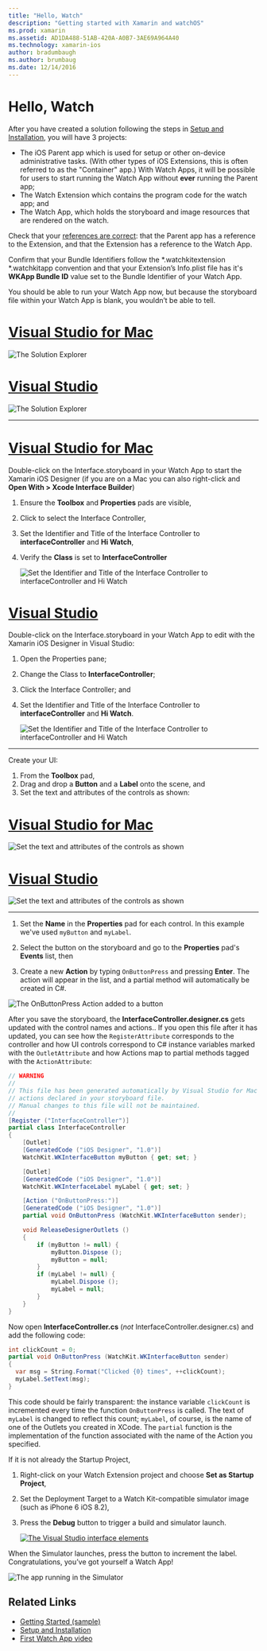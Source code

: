 ```yaml
---
title: "Hello, Watch"
description: "Getting started with Xamarin and watchOS"
ms.prod: xamarin
ms.assetid: AD1DA488-51AB-420A-A0B7-3AE69A964A40
ms.technology: xamarin-ios
author: bradumbaugh
ms.author: brumbaug
ms.date: 12/14/2016
---
```


# Hello, Watch

After you have created a solution following the steps in
[Setup and Installation](~/ios/watchos/get-started/installation.md), you will have 3 projects:

- The iOS Parent app which is used for setup or other on-device administrative tasks. (With other types of iOS Extensions, this is often referred to as the "Container" app.) With Watch Apps, it will be possible for users to start running the Watch App without **ever** running the Parent app;
- The Watch Extension which contains the program code for the watch app; and
- The Watch App, which holds the storyboard and image resources that are rendered on the watch.

Check that your [references are correct](~/ios/watchos/get-started/project-references.md): that the Parent app has a reference to the Extension, and that the Extension has a reference to the Watch App.

Confirm that your Bundle Identifiers follow the \*.watchkitextension \*.watchkitapp convention and that your Extension’s Info.plist file has it's **WKApp Bundle ID** value set to the Bundle Identifier of your Watch App.

You should be able to run your Watch App now, but because the storyboard file within your Watch App is blank, you wouldn’t be able to tell.

# [Visual Studio for Mac](#tab/vsmac)

![](hello-watch-images/projectstructure.png "The Solution Explorer")

# [Visual Studio](#tab/vswin)

![](hello-watch-images/vs-projectstructure.png "The Solution Explorer")

-----

# [Visual Studio for Mac](#tab/vsmac)
	
Double-click on the Interface.storyboard in your Watch App to
  start the Xamarin iOS Designer (if you are on a Mac you can
  also right-click and **Open With > Xcode Interface Builder**)


1.  Ensure the **Toolbox** and **Properties** pads are visible,
1.  Click to select the Interface Controller,
1.  Set the Identifier and Title of the Interface Controller to **interfaceController** and **Hi Watch**,
1.  Verify the **Class** is set to  **InterfaceController**

	![](hello-watch-images/interfacecontrollerattributes.png "Set the Identifier and Title of the Interface Controller to interfaceController and Hi Watch")

# [Visual Studio](#tab/vswin)

Double-click on the Interface.storyboard in your Watch App
  to edit with the Xamarin iOS Designer in Visual Studio:

1.  Open the Properties pane;
1.  Change the Class to **InterfaceController**;
1.  Click the Interface Controller; and
1.  Set the Identifier and Title of the Interface Controller to **interfaceController** and **Hi Watch**.

	![](hello-watch-images/vs-interfacecontrollerattributes.png "Set the Identifier and Title of the Interface Controller to interfaceController and Hi Watch")

-----


Create your UI:

1. From the **Toolbox** pad,
1. Drag and drop a **Button** and a **Label** onto the scene, and
1. Set the text and attributes of the controls as shown:

# [Visual Studio for Mac](#tab/vsmac)

![](hello-watch-images/draganddrop.png "Set the text and attributes of the controls as shown")

# [Visual Studio](#tab/vswin)

![](hello-watch-images/vs-draganddrop.png "Set the text and attributes of the controls as shown")

-----

1. Set the **Name** in the **Properties** pad for each
  control. In this example we've used `myButton` and `myLabel`.

1. Select the button on the storyboard and go to the **Properties** pad's
  **Events** list, then

1. Create a new **Action** by typing `OnButtonPress` and pressing **Enter**.
  The action will appear in the list, and a partial method will automatically
  be created in C#.

![](hello-watch-images/buttonaction.png "The OnButtonPress Action added to a button")

After you save the storyboard, the **InterfaceController.designer.cs**
  gets updated with the control names and actions.. If you open this file after it
  has updated, you can see how the `RegisterAttribute` corresponds
  to the controller and how UI controls correspond
  to C# instance variables marked with the `OutletAttribute`
  and how Actions map to partial methods tagged
  with the `ActionAttribute`:

```csharp
// WARNING
//
// This file has been generated automatically by Visual Studio for Mac from the outlets and
// actions declared in your storyboard file.
// Manual changes to this file will not be maintained.
//
[Register ("InterfaceController")]
partial class InterfaceController
{
	[Outlet]
	[GeneratedCode ("iOS Designer", "1.0")]
	WatchKit.WKInterfaceButton myButton { get; set; }

	[Outlet]
	[GeneratedCode ("iOS Designer", "1.0")]
	WatchKit.WKInterfaceLabel myLabel { get; set; }

	[Action ("OnButtonPress:")]
	[GeneratedCode ("iOS Designer", "1.0")]
	partial void OnButtonPress (WatchKit.WKInterfaceButton sender);

	void ReleaseDesignerOutlets ()
	{
		if (myButton != null) {
			myButton.Dispose ();
			myButton = null;
		}
		if (myLabel != null) {
			myLabel.Dispose ();
			myLabel = null;
		}
	}
}
```

Now open **InterfaceController.cs** (*not* InterfaceController.designer.cs)
  and add the following code:

```csharp
int clickCount = 0; 
partial void OnButtonPress (WatchKit.WKInterfaceButton sender)
{
  var msg = String.Format("Clicked {0} times", ++clickCount);
  myLabel.SetText(msg);
} 
```

This code should be fairly transparent: the instance variable `clickCount` is incremented every time the function `OnButtonPress` is called. The text of `myLabel` is changed to reflect this count; `myLabel`, of course, is the name of one of the Outlets you created in XCode. The `partial` function is the implementation of the function associated with the name of the Action you specified.

If it is not already the Startup Project,

1. Right-click on your Watch Extension project and choose **Set as Startup Project**,

1. Set the Deployment Target to a Watch Kit-compatible simulator image (such as iPhone 6 iOS 8.2),

1. Press the **Debug** button to trigger a build and simulator launch.

	[![](hello-watch-images/readytodebug-sml.png "The Visual Studio interface elements")](hello-watch-images/readytodebug.png#lightbox)

When the Simulator launches, press the button to increment the label.
  Congratulations, you’ve got yourself a Watch App!

![](hello-watch-images/running.png "The app running in the Simulator")


## Related Links

- [Getting Started (sample)](https://developer.xamarin.com/samples/monotouch/WatchKit/GettingStarted/)
- [Setup and Installation](~/ios/watchos/get-started/installation.md)
- [First Watch App video](http://blog.xamarin.com/your-first-watch-kit-app/)
